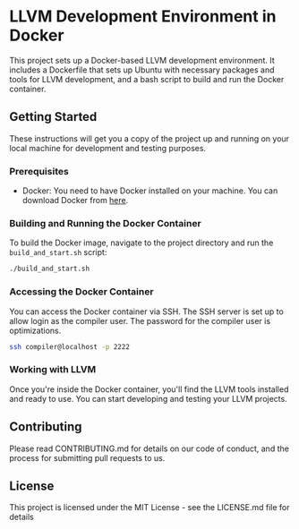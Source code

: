 # LLVM Development Environment in Docker

This project sets up a Docker-based LLVM development environment. It includes a Dockerfile that sets up Ubuntu with necessary packages and tools for LLVM development, and a bash script to build and run the Docker container.

## Getting Started

These instructions will get you a copy of the project up and running on your local machine for development and testing purposes.

### Prerequisites

- Docker: You need to have Docker installed on your machine. You can download Docker from [here](https://www.docker.com/products/docker-desktop).

### Building and Running the Docker Container

To build the Docker image, navigate to the project directory and run the `build_and_start.sh` script:

```bash
./build_and_start.sh
```

### Accessing the Docker Container

You can access the Docker container via SSH. The SSH server is set up to allow login as the compiler user. The password for the compiler user is optimizations.

```bash
ssh compiler@localhost -p 2222
```

### Working with LLVM

Once you're inside the Docker container, you'll find the LLVM tools installed and ready to use. You can start developing and testing your LLVM projects.

## Contributing

Please read CONTRIBUTING.md for details on our code of conduct, and the process for submitting pull requests to us.

## License

This project is licensed under the MIT License - see the LICENSE.md file for details


